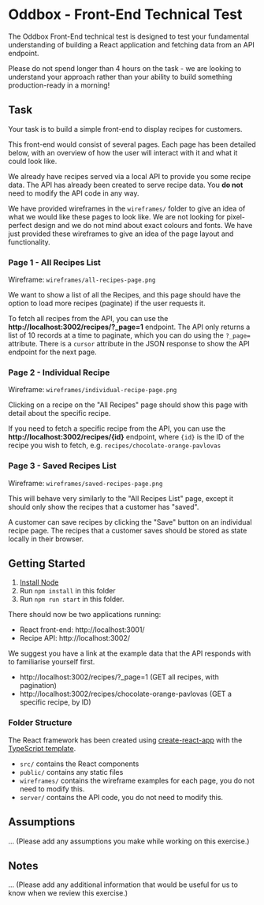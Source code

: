 # Oddbox - Front-End Technical Test

The Oddbox Front-End technical test is designed to test your fundamental understanding of building a React application and fetching data from an API endpoint.

Please do not spend longer than 4 hours on the task - we are looking to understand your approach rather than your ability to build something production-ready in a morning!

## Task

Your task is to build a simple front-end to display recipes for customers.

This front-end would consist of several pages. Each page has been detailed below, with an overview of how the user will interact with it and what it could look like. 

We already have recipes served via a local API to provide you some recipe data. The API has already been created to serve recipe data. You **do not** need to modify the API code in any way. 

We have provided wireframes in the `wireframes/` folder to give an idea of what we would like these pages to look like. We are not looking for pixel-perfect design and we do not mind about exact colours and fonts. We have just provided these wireframes to give an idea of the page layout and functionality. 

### Page 1 - All Recipes List

Wireframe: `wireframes/all-recipes-page.png`

We want to show a list of all the Recipes, and this page should have the option to load more recipes (paginate) if the user requests it. 

To fetch all recipes from the API, you can use the **http://localhost:3002/recipes/?_page=1** endpoint. The API only returns a list of 10 records at a time to paginate, which you can do using the `?_page=` attribute. There is a `cursor` attribute in the JSON response to show the API endpoint for the next page. 

### Page 2 - Individual Recipe

Wireframe: `wireframes/individual-recipe-page.png`

Clicking on a recipe on the "All Recipes" page should show this page with detail about the specific recipe. 

If you need to fetch a specific recipe from the API, you can use the **http://localhost:3002/recipes/{id}** endpoint, where `{id}` is the ID of the recipe you wish to fetch, e.g. `recipes/chocolate-orange-pavlovas`

### Page 3 - Saved Recipes List

Wireframe: `wireframes/saved-recipes-page.png`

This will behave very similarly to the "All Recipes List" page, except it should only show the recipes that a customer has "saved". 

A customer can save recipes by clicking the "Save" button on an individual recipe page. The recipes that a customer saves should be stored as state locally in their browser. 

## Getting Started

1. [Install Node](https://nodejs.org/en)
2. Run `npm install` in this folder
2. Run `npm run start` in this folder. 

There should now be two applications running:
* React front-end: http://localhost:3001/ 
* Recipe API: http://localhost:3002/

We suggest you have a link at the example data that the API responds with to familiarise yourself first.

* http://localhost:3002/recipes/?_page=1 (GET all recipes, with pagination)
* http://localhost:3002/recipes/chocolate-orange-pavlovas (GET a specific recipe, by ID)

### Folder Structure

The React framework has been created using [create-react-app](https://create-react-app.dev/) with the [TypeScript template](https://create-react-app.dev/docs/adding-typescript/). 

* `src/` contains the React components 
* `public/` contains any static files
* `wireframes/` contains the wireframe examples for each page, you do not need to modify this.
* `server/` contains the API code, you do not need to modify this.

## Assumptions

... (Please add any assumptions you make while working on this exercise.)

## Notes

... (Please add any additional information that would be useful for us to know when we review this exercise.)
